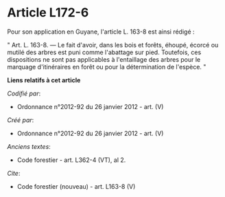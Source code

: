 # Article L172-6

Pour son application en Guyane, l'article L. 163-8 est ainsi rédigé :

" Art. L. 163-8. ― Le fait d'avoir, dans les bois et forêts, éhoupé, écorcé ou mutilé des arbres est puni comme l'abattage
sur pied. Toutefois, ces dispositions ne sont pas applicables à l'entaillage des arbres pour le marquage d'itinéraires en
forêt ou pour la détermination de l'espèce. "

**Liens relatifs à cet article**

_Codifié par_:

  - Ordonnance n°2012-92 du 26 janvier 2012 - art. (V)

_Créé par_:

  - Ordonnance n°2012-92 du 26 janvier 2012 - art. (V)

_Anciens textes_:

  - Code forestier - art. L362-4 (VT), al 2.

_Cite_:

  - Code forestier (nouveau) - art. L163-8 (V)
